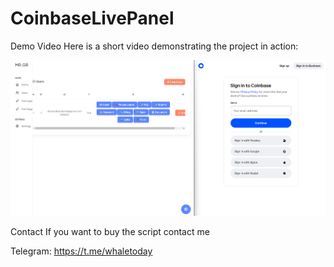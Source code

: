 # CoinbaseLivePanel
Demo Video
Here is a short video demonstrating the project in action:

[![Watch the video](https://raw.githubusercontent.com/MrGreedTools/CoinbaseLivePanel/main/image.png)](https://raw.githubusercontent.com/MrGreedTools/CoinbaseLivePanel/main/Coinbase%20Live%20Panel.mp4)

Contact
If you want to buy the script contact me

Telegram: https://t.me/whaletoday
